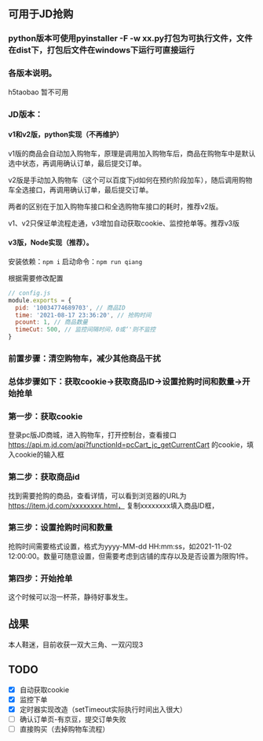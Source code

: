## 可用于JD抢购

### python版本可使用pyinstaller -F -w xx.py打包为可执行文件，文件在dist下，打包后文件在windows下运行可直接运行

### 各版本说明。
h5taobao 暂不可用

### JD版本：

#### v1和v2版，python实现（不再维护）
v1版的商品会自动加入购物车，原理是调用加入购物车后，商品在购物车中是默认选中状态，再调用确认订单，最后提交订单。

v2版是手动加入购物车（这个可以百度下jd如何在预约阶段加车），随后调用购物车全选接口，再调用确认订单，最后提交订单。

两者的区别在于加入购物车接口和全选购物车接口的耗时，推荐v2版。

v1、v2只保证单流程走通，v3增加自动获取cookie、监控抢单等。推荐v3版

#### v3版，Node实现（推荐）。
安装依赖：``npm i``
启动命令：``npm run qiang``

根据需要修改配置
```js
// config.js
module.exports = {
  pid: '10034774689703', // 商品ID
  time: '2021-08-17 23:36:20', // 抢购时间
  pcount: 1, // 商品数量
  timeCut: 500, // 监控间隔时间，0或‘'则不监控
}
```

### 前置步骤：清空购物车，减少其他商品干扰
### 总体步骤如下：获取cookie->获取商品ID->设置抢购时间和数量->开始抢单

### 第一步：获取cookie
登录pc版JD商城，进入购物车，打开控制台，查看接口 
https://api.m.jd.com/api?functionId=pcCart_jc_getCurrentCart
的cookie，填入cookie的输入框

### 第二步：获取商品id
找到需要抢购的商品，查看详情，可以看到浏览器的URL为
https://item.jd.com/xxxxxxxx.html，
复制xxxxxxxx填入商品ID框，

### 第三步：设置抢购时间和数量
抢购时间需要格式设置，格式为yyyy-MM-dd HH:mm:ss，如2021-11-02 12:00:00。数量可随意设置，但需要考虑到店铺的库存以及是否设置为限购1件。

### 第四步：开始抢单
这个时候可以泡一杯茶，静待好事发生。

## 战果
本人鞋迷，目前收获一双大三角、一双闪现3

## TODO
+ [x] 自动获取cookie
+ [x] 监控下单
+ [x] 定时器实现改造（setTimeout实际执行时间出入很大）
+ [ ] 确认订单页-有京豆，提交订单失败
+ [ ] 直接购买（去掉购物车流程）
